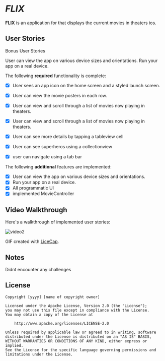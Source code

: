 # *FLIX*

**FLIX** is an application for that displays the current movies in theaters ios.


## User Stories





Bonus User Stories

User can view the app on various device sizes and orientations.
Run your app on a real device.


The following **required** functionality is complete:

* [x] User sees an app icon on the home screen and a styled launch screen.
* [x] User can view the movie posters in each row.
* [x] User can view and scroll through a list of movies now playing in theaters.
* [x] User can view and scroll through a list of movies now playing in theaters.
* [x] User can see more details by tapping a tableview cell
* [x] User can see superheros using a collectionview
* [x] user can navigate using a tab bar




The following **additional** features are implemented:

- [x] User can view the app on various device sizes and orientations.
- [x] Run your app on a real device.
- [x] All programmatic UI
- [x] implemented MovieController

## Video Walkthrough

Here's a walkthrough of implemented user stories:

![video2](https://user-images.githubusercontent.com/29695936/191158795-6ce199c8-2b2e-446c-91ed-03816f80eae2.gif)



GIF created with [LiceCap](http://www.cockos.com/licecap/).


## Notes

Didnt encounter any challenges

## License

    Copyright [yyyy] [name of copyright owner]

    Licensed under the Apache License, Version 2.0 (the "License");
    you may not use this file except in compliance with the License.
    You may obtain a copy of the License at

        http://www.apache.org/licenses/LICENSE-2.0

    Unless required by applicable law or agreed to in writing, software
    distributed under the License is distributed on an "AS IS" BASIS,
    WITHOUT WARRANTIES OR CONDITIONS OF ANY KIND, either express or implied.
    See the License for the specific language governing permissions and
    limitations under the License.
